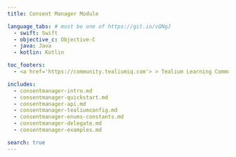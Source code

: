 ```yaml
---
title: Consent Manager Module

language_tabs: # must be one of https://git.io/vQNgJ
  - swift: Swift
  - objective_c: Objective-C
  - java: Java
  - kotlin: Kotlin

toc_footers:
  - <a href='https://community.tealiumiq.com'> > Tealium Learning Community</a>

includes:
  - consentmanager-intro.md
  - consentmanager-quickstart.md
  - consentmanager-api.md
  - consentmanager-tealiumconfig.md
  - consentmanager-enums-constants.md
  - consentmanager-delegate.md
  - consentmanager-examples.md

search: true
---
```

